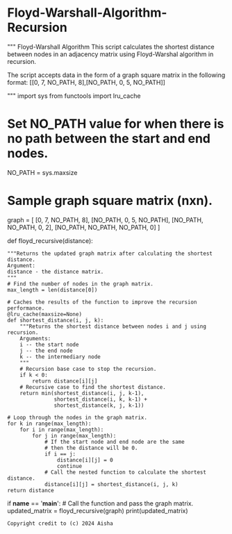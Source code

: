 # Floyd-Warshall-Algorithm-Recursion

""" Floyd-Warshall Algorithm
This script calculates the shortest distance between nodes in an adjacency matrix using
Floyd-Warshal algorithm in recursion.

The script accepts data in the form of a graph square matrix in the following format:
[[0, 7, NO_PATH, 8],[NO_PATH, 0, 5, NO_PATH]]

"""
import sys
from functools import lru_cache

# Set NO_PATH value for when there is no path between the start and end nodes.
NO_PATH = sys.maxsize
# Sample graph square matrix (nxn).
graph = [
    [0, 7, NO_PATH, 8],
    [NO_PATH, 0, 5, NO_PATH],
    [NO_PATH, NO_PATH, 0, 2],
    [NO_PATH, NO_PATH, NO_PATH, 0]
    ]

def floyd_recursive(distance):

    """Returns the updated graph matrix after calculating the shortest distance.
    Argument:
    distance - the distance matrix.
    """
    # Find the number of nodes in the graph matrix.
    max_length = len(distance[0])

    # Caches the results of the function to improve the recursion performance.
    @lru_cache(maxsize=None)
    def shortest_distance(i, j, k):
        """Returns the shortest distance between nodes i and j using recursion.
        Arguments:
        i -- the start node
        j -- the end node
        k -- the intermediary node
        """
        # Recursion base case to stop the recursion.
        if k < 0:
            return distance[i][j]
        # Recursive case to find the shortest distance.
        return min(shortest_distance(i, j, k-1),
                   shortest_distance(i, k, k-1) +
                   shortest_distance(k, j, k-1))

    # Loop through the nodes in the graph matrix.
    for k in range(max_length):
        for i in range(max_length):
            for j in range(max_length):
                # If the start node and end node are the same
                # then the distance will be 0.
                if i == j:
                    distance[i][j] = 0
                    continue
                # Call the nested function to calculate the shortest distance.
                distance[i][j] = shortest_distance(i, j, k)
    return distance

if __name__ == '__main__':
    # Call the function and pass the graph matrix.
    updated_matrix = floyd_recursive(graph)
    print(updated_matrix)

    Copyright credit to (c) 2024 Aisha
